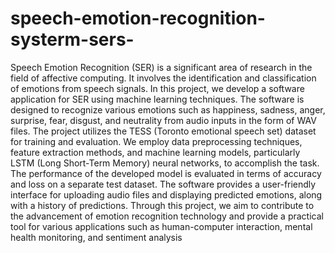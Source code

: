 # speech-emotion-recognition-systerm-sers-
Speech Emotion Recognition (SER) is a significant area of research in the field of affective
computing. It involves the identification and classification of emotions from speech signals. In this
project, we develop a software application for SER using machine learning techniques. The software
is designed to recognize various emotions such as happiness, sadness, anger, surprise, fear, disgust,
and neutrality from audio inputs in the form of WAV files. The project utilizes the TESS (Toronto
emotional speech set) dataset for training and evaluation. We employ data preprocessing
techniques, feature extraction methods, and machine learning models, particularly LSTM (Long
Short-Term Memory) neural networks, to accomplish the task. The performance of the developed
model is evaluated in terms of accuracy and loss on a separate test dataset. The software provides a
user-friendly interface for uploading audio files and displaying predicted emotions, along with a
history of predictions. Through this project, we aim to contribute to the advancement of emotion
recognition technology and provide a practical tool for various applications such as human-computer
interaction, mental health monitoring, and sentiment analysis
